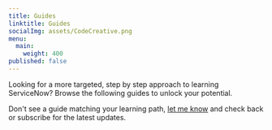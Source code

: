 ```yaml
---
title: Guides
linktitle: Guides
socialImg: assets/CodeCreative.png
menu:
  main:
    weight: 400
published: false
---
```


Looking for a more targeted, step by step approach to learning ServiceNow? Browse the following guides to unlock your potential.

Don't see a guide matching your learning path, [let me know][1] and check back or subscribe for the latest updates.

[1]: /contact
